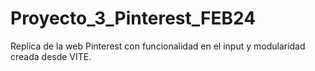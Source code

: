 # Proyecto_3_Pinterest_FEB24
Replica de la web Pinterest con funcionalidad en el input y modularidad creada desde VITE.
